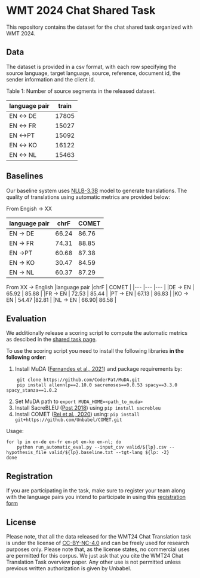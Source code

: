 # WMT 2024 Chat Shared Task

This repository contains the dataset for the chat shared task organized with WMT 2024.

## Data

The dataset is provided in a csv format, with each row specifying the source language, target language, source, reference, document id, the sender information and the client id.

Table 1: Number of source segments in the released dataset.

|language pair	|train	|
|---	|---	|
|EN <-> DE	| 17805|
|EN <-> FR	| 15027	|
|EN <->PT	| 15092	|
|EN <-> KO	  | 16122	|
|EN <-> NL	  | 15463	| 


## Baselines 

Our baseline system uses [NLLB-3.3B](https://huggingface.co/facebook/nllb-200-3.3B) model to generate translations. The quality of translations using automatic metrics are provided below:

From Engish -> XX

|language pair	|chrF	| COMET | 
|---	|---	|---	|
|EN -> DE	| 66.24	| 86.76	|
|EN -> FR	| 74.31	| 88.85 |
|EN ->PT	| 60.68	| 87.38	|
|EN -> KO	  | 30.47	| 84.59 |
|EN -> NL	  |	60.37| 87.29	|

From XX -> English
|language pair	|chrF	| COMET | 
|---	|---	|---	|
|DE -> EN	| 65.92	| 85.88 | 
|FR	-> EN | 72.53	| 85.44 |
|PT -> EN	| 67.13	| 86.83 | 
|KO -> EN	  |	54.47 |82.81 |
|NL -> EN	  |	 66.90| 86.58 |  

## Evaluation 

We additionally release a scoring script to compute the automatic metrics as descibed in the [shared task page](https://www2.statmt.org/wmt24/chat-task.html).

To use the scoring script you need to install the following libraries **in the following order**:

1. Install MuDA ([Fernandes et al., 2021](https://aclanthology.org/2023.acl-long.36/)) and package requirements by:
```
    git clone https://github.com/CoderPat/MuDA.git
    pip install allennlp==2.10.0 sacremoses==0.0.53 spacy==3.3.0 spacy_stanza==1.0.2
```
2. Set MuDA path to `export MUDA_HOME=<path_to_muda>`
3. Install SacreBLEU ([Post 2018](https://aclanthology.org/W18-6319/)) using ```pip install sacrebleu```
4. Install COMET ([Rei et al., 2020](https://aclanthology.org/2020.emnlp-main.213/)) using:
```pip install git+https://github.com/Unbabel/COMET.git```


Usage:

```
for lp in en-de en-fr en-pt en-ko en-nl; do
    python run_automatic_eval.py --input_csv valid/${lp}.csv --hypothesis_file valid/${lp}.baseline.txt --tgt-lang ${lp: -2}
done
```
## Registration
If you are participating in the task, make sure to register your team along with the language pairs you intend to participate in using this [registration form](https://forms.gle/zVFtGpt92uvC6XSS9) 

## License

Please note, that all the data released for the WMT24 Chat Translation task is under the license of [CC-BY-NC-4.0](https://creativecommons.org/licenses/by-nc/4.0/) and can be freely used for research purposes only. Please note that, as the license states, no commercial uses are permitted for this corpus. We just ask that you cite the WMT24 Chat Translation Task overview paper. Any other use is not permitted unless previous written authorization is given by Unbabel.
